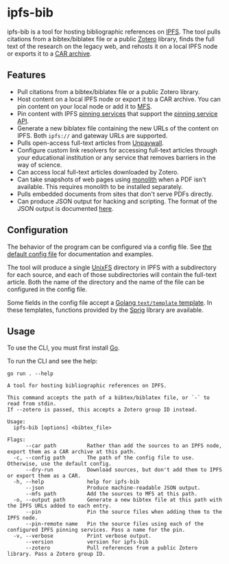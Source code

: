 # ipfs-bib

ipfs-bib is a tool for hosting bibliographic references on
[IPFS](https://ipfs.io). The tool pulls citations from a bibtex/biblatex file
or a public [Zotero](https://zotero.org) library, finds the full text of the
research on the legacy web, and rehosts it on a local IPFS node or exports it
to a [CAR archive](https://ipld.io/specs/transport/car/).

## Features

- Pull citations from a bibtex/biblatex file or a public Zotero library.
- Host content on a local IPFS node or export it to a CAR archive. You can pin
  content on your local node or add it to
  [MFS](https://docs.ipfs.io/concepts/file-systems/#mutable-file-system-mfs).
- Pin content with IPFS [pinning
  services](https://docs.ipfs.io/how-to/work-with-pinning-services/) that
  support the [pinning service
  API](https://github.com/ipfs/pinning-services-api-spec).
- Generate a new biblatex file containing the new URLs of the content on IPFS.
  Both `ipfs://` and gateway URLs are supported.
- Pulls open-access full-text articles from [Unpaywall](https://unpaywall.org/).
- Configure custom link resolvers for accessing full-text articles through your
  educational institution or any service that removes barriers in the way of
  science.
- Can access local full-text articles downloaded by Zotero.
- Can take snapshots of web pages using
  [monolith](https://github.com/Y2Z/monolith) when a PDF isn't available. This
  requires monolith to be installed separately.
- Pulls embedded documents from sites that don't serve PDFs directly.
- Can produce JSON output for hacking and scripting. The format of the JSON output is documented [here](./docs/output.md).

## Configuration

The behavior of the program can be configured via a config file. See [the
default config file](./config/config.toml) for documentation and examples.

The tool will produce a single
[UnixFS](https://docs.ipfs.io/concepts/file-systems/#unix-file-system-unixfs)
directory in IPFS with a subdirectory for each source, and each of those
subdirectories will contain the full-text article. Both the name of the
directory and the name of the file can be configured in the config file.

Some fields in the config file accept a [Golang `text/template`
template](https://pkg.go.dev/text/template). In these templates, functions
provided by the [Sprig](https://masterminds.github.io/sprig/) library are
available.

## Usage

To use the CLI, you must first install [Go](https://go.dev/).

To run the CLI and see the help:

```
go run . --help
```

```
A tool for hosting bibliographic references on IPFS.

This command accepts the path of a bibtex/biblatex file, or `-` to read from stdin.
If --zotero is passed, this accepts a Zotero group ID instead.

Usage:
  ipfs-bib [options] <bibtex_file>

Flags:
      --car path          Rather than add the sources to an IPFS node, export them as a CAR archive at this path.
  -c, --config path       The path of the config file to use. Otherwise, use the default config.
      --dry-run           Download sources, but don't add them to IPFS or export them as a CAR.
  -h, --help              help for ipfs-bib
      --json              Produce machine-readable JSON output.
      --mfs path          Add the sources to MFS at this path.
  -o, --output path       Generate a new bibtex file at this path with the IPFS URLs added to each entry.
      --pin               Pin the source files when adding them to the IPFS node.
      --pin-remote name   Pin the source files using each of the configured IPFS pinning services. Pass a name for the pin.
  -v, --verbose           Print verbose output.
      --version           version for ipfs-bib
      --zotero            Pull references from a public Zotero library. Pass a Zotero group ID.
```
